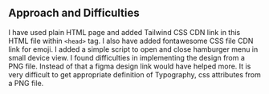 ## Approach and Difficulties

I have used plain HTML page and added Tailwind CSS CDN link in this HTML file within ```<head>``` tag. I also have added fontawesome CSS file CDN link for emoji. I added a simple script to open and close hamburger menu in small device view. I found difficulties in implementing the design from a PNG file. Instead of that a figma design link would have helped more. It is very difficult to get appropriate definition of Typography, css attributes from a PNG file.
